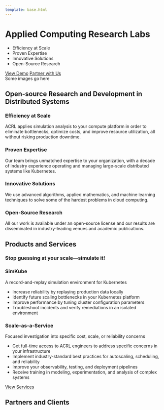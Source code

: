 ```yaml
---
template: base.html
---
```


<div class="hero flex twocols">
  <div>
    <h1>Applied Computing Research Labs</h1>
    <ul>
      <li class="icon scale">Efficiency at Scale</li>
      <li class="icon expertise">Proven Expertise</li>
      <li class="icon solutions">Innovative Solutions</li>
      <li class="icon research">Open-Source Research</li>
    </ul>
    <div class="buttons">
      <a href="">View Demo</a>
      <a class="secondary" href="/contact/">Partner with Us</a>
    </div>
  </div>

  <div>
    Some images go here
  </div>
</div>

<section>
  <h2>Open-source Research and Development in Distributed Systems</h2>

  <div class="flex twocols">
    <div class="subsection">
      <h3 class="scale icon">Efficiency at Scale</h3>
      <p>ACRL applies simulation analysis to your compute platform in order to eliminate bottlenecks, optimize costs, and
      improve resource utilization, all without risking production downtime.</p>
    </div>
    <div class="subsection">
      <h3 class="expertise icon">Proven Expertise</h3>
      <p>Our team brings unmatched expertise to your organization, with a decade of industry experience operating and
      managing large-scale distributed systems like Kubernetes.</p>
    </div>
    <div class="subsection">
      <h3 class="solutions icon">Innovative Solutions</h3>
      <p>We use advanced algorithms, applied mathematics, and machine learning techniques to solve some of the hardest
      problems in cloud computing.</p>
    </div>
    <div class="subsection">
      <h3 class="research icon">Open-Source Research</h3>
      <p>All our work is available under an open-source license and our results are disseminated in industry-leading
      venues and academic publications.</p>
    </div>
  </div>
  </div>
</section>

<section>
  <h2>Products and Services</h2>
  <h3>Stop guessing at your scale&mdash;simulate it!</h3>
  <div class="flex twocols">
    <div class="subsection">
      <h3>SimKube</h3>
      <p>A record-and-replay simulation environment for Kubernetes</p>
      <ul>
        <li>Increase reliability by replaying production data locally</li>
        <li>Identify future scaling bottlenecks in your Kubernetes platform</li>
        <li>Improve performance by tuning cluster configuration parameters</li>
        <li>Troubleshoot incidents and verify remediations in an isolated environment</li>
      </ul>
    </div>
    <div class="subsection">
      <h3>Scale-as-a-Service</h3>
      <p>Focused investigation into specific cost, scale, or reliability concerns</p>
      <ul>
        <li>Get full-time access to ACRL engineers to address specific concerns in your infrastructure</li>
        <li>Implement industry-standard best practices for autoscaling, scheduling, and reliability</li>
        <li>Improve your observability, testing, and deployment pipelines</li>
        <li>Receive training in modeling, experimentation, and analysis of complex systems</li>
      </ul>
    </div>
  </div>
  <div class="buttons center"><a  href="/services">View Services</a></div>
</section>

<section>
  <h2>Partners and Clients</h2>
</section>
